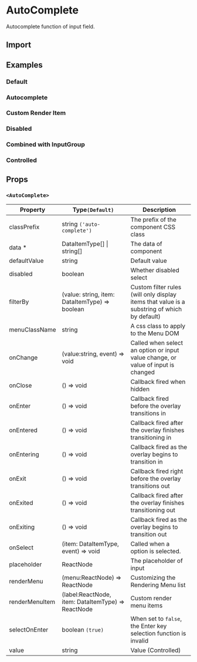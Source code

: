 # AutoComplete

Autocomplete function of input field.

## Import

<!--{include:(components/auto-complete/fragments/import.md)}-->

## Examples

### Default

<!--{include:`basic.md`}-->

### Autocomplete

<!--{include:`email.md`}-->

### Custom Render Item

<!--{include:`render-item.md`}-->

### Disabled

<!--{include:`disabled.md`}-->

### Combined with InputGroup

<!--{include:`input-group.md`}-->

### Controlled

<!--{include:`controlled.md`}-->

## Props

<!--{include:(_common/types/data-item-type.md)}-->

### `<AutoComplete>`

| Property       | Type`(Default)`                                    | Description                                                                                 |
| -------------- | -------------------------------------------------- | ------------------------------------------------------------------------------------------- |
| classPrefix    | string `('auto-complete')`                         | The prefix of the component CSS class                                                       |
| data \*        | DataItemType[] &#124; string[]                     | The data of component                                                                       |
| defaultValue   | string                                             | Default value                                                                               |
| disabled       | boolean                                            | Whether disabled select                                                                     |
| filterBy       | (value: string, item: DataItemType) => boolean     | Custom filter rules (will only display items that value is a substring of which by default) |
| menuClassName  | string                                             | A css class to apply to the Menu DOM                                                        |
| onChange       | (value:string, event) => void                      | Called when select an option or input value change, or value of input is changed            |
| onClose        | () => void                                         | Callback fired when hidden                                                                  |
| onEnter        | () => void                                         | Callback fired before the overlay transitions in                                            |
| onEntered      | () => void                                         | Callback fired after the overlay finishes transitioning in                                  |
| onEntering     | () => void                                         | Callback fired as the overlay begins to transition in                                       |
| onExit         | () => void                                         | Callback fired right before the overlay transitions out                                     |
| onExited       | () => void                                         | Callback fired after the overlay finishes transitioning out                                 |
| onExiting      | () => void                                         | Callback fired as the overlay begins to transition out                                      |
| onSelect       | (item: DataItemType, event) => void                | Called when a option is selected.                                                           |
| placeholder    | ReactNode                                          | The placeholder of input                                                                    |
| renderMenu     | (menu:ReactNode) => ReactNode                      | Customizing the Rendering Menu list                                                         |
| renderMenuItem | (label:ReactNode, item: DataItemType) => ReactNode | Custom render menu items                                                                    |
| selectOnEnter  | boolean `(true)`                                   | When set to `false`, the Enter key selection function is invalid                            |
| value          | string                                             | Value (Controlled)                                                                          |
